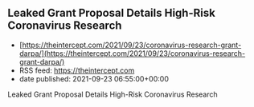 ## Leaked Grant Proposal Details High-Risk Coronavirus Research
 - [https://theintercept.com/2021/09/23/coronavirus-research-grant-darpa/](https://theintercept.com/2021/09/23/coronavirus-research-grant-darpa/)
 - RSS feed: https://theintercept.com
 - date published: 2021-09-23 06:55:00+00:00

Leaked Grant Proposal Details High-Risk Coronavirus Research

